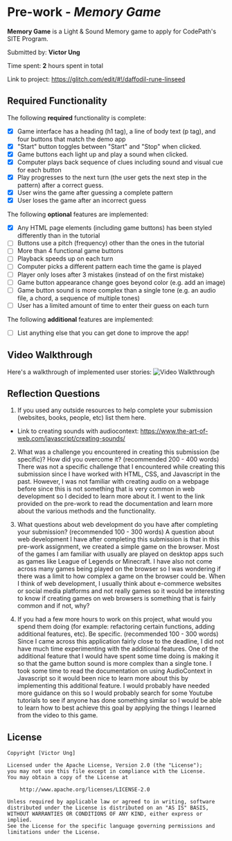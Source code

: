 
# Pre-work - *Memory Game*

**Memory Game** is a Light & Sound Memory game to apply for CodePath's SITE Program. 

Submitted by: **Victor Ung**

Time spent: **2** hours spent in total

Link to project: https://glitch.com/edit/#!/daffodil-rune-linseed

## Required Functionality

The following **required** functionality is complete:

* [X] Game interface has a heading (h1 tag), a line of body text (p tag), and four buttons that match the demo app
* [X] "Start" button toggles between "Start" and "Stop" when clicked. 
* [X] Game buttons each light up and play a sound when clicked. 
* [X] Computer plays back sequence of clues including sound and visual cue for each button
* [X] Play progresses to the next turn (the user gets the next step in the pattern) after a correct guess. 
* [X] User wins the game after guessing a complete pattern
* [X] User loses the game after an incorrect guess

The following **optional** features are implemented:

* [X] Any HTML page elements (including game buttons) has been styled differently than in the tutorial
* [ ] Buttons use a pitch (frequency) other than the ones in the tutorial
* [ ] More than 4 functional game buttons
* [ ] Playback speeds up on each turn
* [ ] Computer picks a different pattern each time the game is played
* [ ] Player only loses after 3 mistakes (instead of on the first mistake)
* [ ] Game button appearance change goes beyond color (e.g. add an image)
* [ ] Game button sound is more complex than a single tone (e.g. an audio file, a chord, a sequence of multiple tones)
* [ ] User has a limited amount of time to enter their guess on each turn

The following **additional** features are implemented:

- [ ] List anything else that you can get done to improve the app!

## Video Walkthrough

Here's a walkthrough of implemented user stories:
<img src='http://g.recordit.co/OoBuexPbaX.gif' title='Video Walkthrough' width='' alt='Video Walkthrough' />



## Reflection Questions
1. If you used any outside resources to help complete your submission (websites, books, people, etc) list them here. 
- Link to creating sounds with audiocontext: https://www.the-art-of-web.com/javascript/creating-sounds/

2. What was a challenge you encountered in creating this submission (be specific)? How did you overcome it? (recommended 200 - 400 words) 
There was not a specific challenge that I encountered while creating this submission since I have worked with HTML, CSS, and Javascript in the past.
However, I was not familiar with creating audio on a webpage before since this is not something that is very common in web development so I decided to 
learn more about it. I went to the link provided on the pre-work to read the documentation and learn more about the various methods and the functionality.

3. What questions about web development do you have after completing your submission? (recommended 100 - 300 words) 
A question about web development I have after completing this submission is that in this pre-work assignment, we created a simple game on the browser. Most of the games I am familiar with
usually are played on desktop apps such as games like League of Legends or Minecraft. I have also not come across many games being played on the browser so I was wondering if there was a limit to how complex a 
game on the browser could be. When I think of web development, I usually think about e-commerce websites or social media platforms and not really games so it would be interesting to know if creating games on 
web browsers is something that is fairly common and if not, why?

4. If you had a few more hours to work on this project, what would you spend them doing (for example: refactoring certain functions, adding additional features, etc). Be specific. (recommended 100 - 300 words) 
Since I came across this application fairly close to the deadline, I did not have much time experimenting with the additional features. One of the additional feature that I would have spent some
time doing is making it so that the game button sound is more complex than a single tone. I took some time to read the documentation on using AudioContext in Javascript so it would been nice to learn more about this by
implementing this additional feature. I would probably have needed more guidance on this so I would probably search for some Youtube tutorials to see if anyone has done something similar so I would be able to learn how to best
achieve this goal by applying the things I learned from the video to this game.


## License

    Copyright [Victor Ung]

    Licensed under the Apache License, Version 2.0 (the "License");
    you may not use this file except in compliance with the License.
    You may obtain a copy of the License at

        http://www.apache.org/licenses/LICENSE-2.0

    Unless required by applicable law or agreed to in writing, software
    distributed under the License is distributed on an "AS IS" BASIS,
    WITHOUT WARRANTIES OR CONDITIONS OF ANY KIND, either express or implied.
    See the License for the specific language governing permissions and
    limitations under the License.